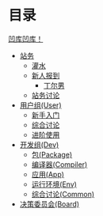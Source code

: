 # 目录

<!-- 后期自动生成目录 -->

[凹库凹库！](README.md)

- [站务](站务/README.md)
  - [灌水](站务/灌水/README.md)
  - [新人报到](站务/新人报到/README.md)
    - [丁尔男](站务/新人报到/丁尔男.md)
  - [站务讨论](站务/站务讨论/README.md)
- [用户组(User)](用户组(User)/README.md)
  - [新手入门](用户组(User)/新手入门/README.md)
  - [综合讨论](用户组(User)/综合讨论/README.md)
  - [进阶使用](用户组(User)/进阶使用/README.md)
- [开发组(Dev)](开发组(Dev)/README.md)
  - [包(Package)](开发组(Dev)/包(Package)/README.md)
  - [编译器(Compiler)](开发组(Dev)/编译器(Compiler)/README.md)
  - [应用(App)](开发组(Dev)/应用(App)/README.md)
  - [运行环境(Env)](开发组(Dev)/运行环境(Env)/README.md)
  - [综合讨论(Common)](开发组(Dev)/综合讨论(Common)/README.md)
- [决策委员会(Board)](决策委员会(Board)/README.md)

